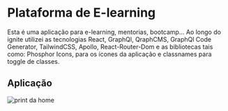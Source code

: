 # Plataforma de E-learning

Esta é uma aplicação para e-learning, mentorias, bootcamp... Ao longo do ignite utilizei as tecnologias React, GraphQl, QraphCMS, GraphQl Code Generator, TailwindCSS, Apollo, React-Router-Dom e as bibliotecas tais como: Phosphor Icons, para os ícones da aplicação e classnames para toggle de classes.


## Aplicação

![print da home](https://raw.githubusercontent.com/rafael-hc/ignite-lab-react/master/home.png)


